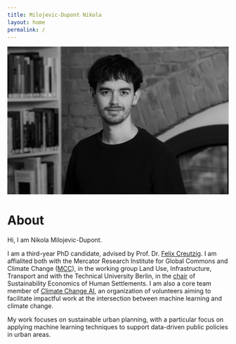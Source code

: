 ```yaml
---
title: Milojevic-Dupont Nikola
layout: home
permalink: /
---
```


<img src="pic_bnw.jpg" alt="image" width="600"/>

# About

Hi, I am Nikola Milojevic-Dupont. 

I am a third-year PhD candidate, advised by Prof. Dr. <a href="https://www.mcc-berlin.net/~creutzig/">Felix Creutzig</a>. I am affialited both with the Mercator Research Institute for Global Commons and Climate Change (<a href="https://www.mcc-berlin.net/">MCC</a>), in the working group Land Use, Infrastructure, Transport and with the Technical University Berlin, in the <a href="https://www.susturbecon.tu-berlin.de/sustainability_economics_of_human_settlements/">chair</a> of Sustainability Economics of Human Settlements. I am also a core team member of <a href="https://www.climatechange.ai/">Climate Change AI</a>, an organization of volunteers aiming to facilitate impactful work at the intersection between machine learning and climate change. 

My work focuses on sustainable urban planning, with a particular focus on applying machine learning techniques to support data-driven public policies in urban areas.



	
